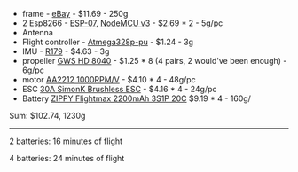 * frame - [eBay](http://www.ebay.com/itm/F450-4-Axis-Multi-Rotor-MultiCopter-Quadcopter-Aircraft-Frame-Kit-PCB-Version-/172437374681) - $11.69 - 250g
* 2 Esp8266 - [ESP-07](https://www.aliexpress.com/item/Serial-WIFI-ESP8266-module-adapter-plate-Full-IO-port-leads-you-can-choose-the-ESP-07/32327077682.html?spm=2114.13010308.0.0.5U93gG), [NodeMCU v3](https://www.aliexpress.com/item/New-Wireless-module-CH340-NodeMcu-V3-Lua-WIFI-Internet-of-Things-development-board-based-ESP8266/32508956755.html?spm=2114.13010608.0.0.qh8SQH) - $2.69 * 2 - 5g/pc
* Antenna
* Flight controller - [Atmega328p-pu](https://www.aliexpress.com/item/Free-shipping-1pcs-LOT-NEW-ORIGINAL-ATMEGA328P-PU-ATMEGA328-Microcontroller-DIP28/32762230937.html?spm=2114.13010608.0.0.4DJeyt) - $1.24 - 3g
* IMU - [R179](https://www.aliexpress.com/item/9DOF-IMU-Breakout-9-Pressure-Attitude-Axis-Digital-Gyroscope-Sensor-New/32708673978.html?spm=2114.01020208.3.8.1yud6z&ws_ab_test=searchweb0_0,searchweb201602_1_10152_10065_10151_10068_436_10136_10157_10137_10060_10138_10155_10062_10156_10154_10056_10055_10054_10059_100032_100033_100031_10099_10103_10102_10096_10147_10052_10053_10050_10107_10142_10051_10171_10084_10083_10080_10082_10081_10110_10111_10112_10113_10114_10181_10037_10183_10182_10185_10032_10078_10079_10077_10073_10070_10123-10050,searchweb201603_9,ppcSwitch_5_ppcChannel&btsid=f65df1b8-631c-4877-9075-fed6737137fe&algo_expid=e3c4f7c6-cf81-4005-91b4-87b03589a9b7-1&algo_pvid=e3c4f7c6-cf81-4005-91b4-87b03589a9b7) - $4.63 - 3g
* propeller [GWS HD 8040](https://www.aliexpress.com/item/4pairs-GWS-HD-8040-tri-blade-CW-CCW-Propellers-For-Multi-Rotor-Copter/1662603853.html?spm=2114.01020208.3.10.G61XbV&ws_ab_test=searchweb0_0,searchweb201602_1_10152_10065_10151_10068_436_10136_10157_10137_10060_10138_10155_10062_10156_10154_10056_10055_10054_10059_100032_100033_100031_10099_10103_10102_10096_10147_10052_10053_10050_10107_10142_10051_10171_10084_10083_10080_10082_10081_10110_10111_10112_10113_10114_10181_10037_10183_10182_10185_10033_10032_10078_10079_10077_10073_10070_10123,searchweb201603_9,ppcSwitch_5_ppcChannel&btsid=ee9c3f80-2566-4bd6-a430-caa80d886fa8&algo_expid=59a132fa-d926-426b-9f5a-0a0201b71ed0-1&algo_pvid=59a132fa-d926-426b-9f5a-0a0201b71ed0) - $1.25 * 8 (4 pairs, 2 would've been enough) - 6g/pc
* motor [AA2212 1000RPM/V](https://www.aliexpress.com/item/4pcs-Lot-XXD-A2212-930KV-1000KV-1400KV-2200KV-Brushless-Motors-holders-for-RC-Aircraft-Four-Axis/32806512884.html?shortkey=2mmyuIjq&addresstype=600) - $4.10 * 4 - 48g/pc
* ESC [30A SimonK Brushless ESC](http://www.ebay.com/itm/4pcs-E-TECH-SimonK-30A-Brushless-ESC-Speed-Controller-for-Multi-copter-se-/161882626095?hash=item25b0f4d82f:g:PQQAAOSw9IpX0Dhw) - $4.16 * 4 - 24g/pc
* Battery [ZIPPY Flightmax 2200mAh 3S1P 20C](https://hobbyking.com/en_us/zippy-flightmax-2200mah-3s1p-20c.html) $9.19 * 4 - 160g/

Sum: $102.74, 1230g

---
2 batteries: 16 minutes of flight 

4 batteries: 24 minutes of flight

